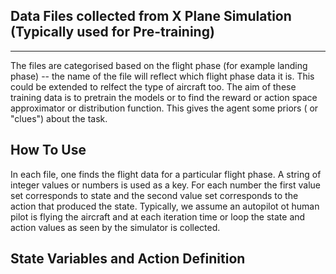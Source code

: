 ## Data Files collected from X Plane Simulation (Typically used for Pre-training)
___________________________________________________________________________________

The files are categorised based on the flight phase (for example landing phase) -- the name of the file will reflect which flight phase data it is.
This could be extended to relfect the type of aircraft too. The aim of these training data is to pretrain the models or 
to find the reward or action space approximator or distribution function. This gives the agent some priors ( or "clues") about the task.

## How To Use
In each file, one finds the flight data for a particular flight phase. A string of integer values or numbers is used as a key. For each number the first value set corresponds to state and the second value set corresponds to the action that produced the state. Typically, we assume an autopilot ot human pilot is flying the aircraft and at each iteration time or loop the state and action values as seen by the simulator is collected.

## State Variables and Action Definition
